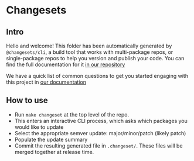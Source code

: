 # Changesets
## Intro
Hello and welcome! This folder has been automatically generated by `@changesets/cli`, a build tool that works
with multi-package repos, or single-package repos to help you version and publish your code. You can
find the full documentation for it [in our repository](https://github.com/changesets/changesets)

We have a quick list of common questions to get you started engaging with this project in
[our documentation](https://github.com/changesets/changesets/blob/main/docs/common-questions.md)

## How to use
 - Run `make changeset` at the top level of the repo.
 - This enters an interactive CLI process, which asks which packages you would like to update
 - Select the appropriate semver update: major/minor/patch (likely patch)
 - Populate the update summary
 - Commit the resulting generated file in `.changeset/`. These files will be merged together at release time.  
